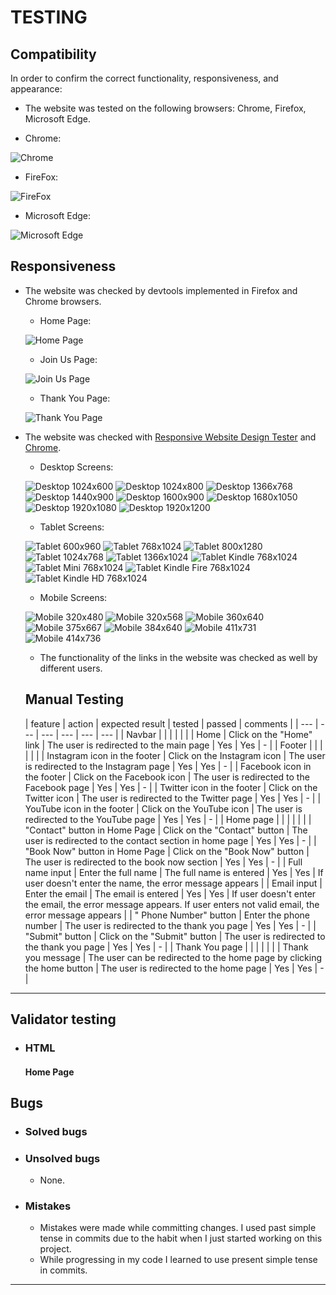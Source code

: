 # TESTING

## Compatibility

In order to confirm the correct functionality, responsiveness, and appearance:

  - The website was tested on the following browsers: Chrome, Firefox, Microsoft Edge.

  - Chrome:

  ![Chrome](documentation-images/yoga-studio-google-chrome.gif)

  - FireFox:

  ![FireFox](documentation-images/yoga-studio-mozilla-firefox.gif)

  - Microsoft Edge:

  ![Microsoft Edge](documentation-images/yoga-studio-microsoft_edge.gif)


## Responsiveness

- The website was checked by devtools implemented in Firefox and Chrome browsers.

    - Home Page:
      
    ![Home Page](documentation-images/yoga-studio-google-chrome-home.gif)

    - Join Us Page:

    ![Join Us Page](documentation-images/join-us-signup-google-chrome.gif)

    - Thank You Page:

    ![Thank You Page](documentation-images/yoga-studio-thank-you-google-chrome.gif)

- The website was checked with [Responsive Website Design Tester](https://responsivedesignchecker.com/) and [Chrome](https://www.google.com/).

  - Desktop Screens:

  ![Desktop 1024x600](documentation-images/responsive-website-1.gif)
  ![Desktop 1024x800](documentation-images/responsive-website-2.gif)
  ![Desktop 1366x768](documentation-images/responsive-website-3.gif)
  ![Desktop 1440x900](documentation-images/responsive-website-4.gif)
  ![Desktop 1600x900](documentation-images/responsive-website-5.gif)
  ![Desktop 1680x1050](documentation-images/responsive-website-6.gif)
  ![Desktop 1920x1080](documentation-images/responsive-website-7.gif)
  ![Desktop 1920x1200](documentation-images/responsive-website-8.gif)

  - Tablet Screens:

  ![Tablet 600x960](documentation-images/responsive-tablet-7.gif)
  ![Tablet 768x1024](documentation-images/responsive-tablet-2.gif)
  ![Tablet 800x1280](documentation-images/responsive-tablet-9.gif)
  ![Tablet 1024x768](documentation-images/responsive-tablet-8.gif)
  ![Tablet 1366x1024](documentation-images/responsive-tablet-3.gif)
  ![Tablet Kindle 768x1024](documentation-images/responsive-tablet-4.gif)
  ![Tablet Mini 768x1024](documentation-images/responsive-tablet-1.gif)
  ![Tablet Kindle Fire 768x1024](documentation-images/responsive-tablet-5.gif)
  ![Tablet Kindle HD 768x1024](documentation-images/responsive-tablet-6.gif)

  - Mobile Screens:

  ![Mobile 320x480](documentation-images)
  ![Mobile 320x568](documentation-images)
  ![Mobile 360x640](documentation-images)
  ![Mobile 375x667](documentation-images)
  ![Mobile 384x640](documentation-images)
  ![Mobile 411x731](documentation-images)
  ![Mobile 414x736](documentation-images)

  - The functionality of the links in the website was checked as well by different users.

  ## Manual Testing

  | feature | action | expected result | tested | passed | comments |
| --- | --- | --- | --- | --- | --- |
| Navbar | | | | | |
| Home | Click on the "Home" link | The user is redirected to the main page | Yes | Yes | - |
| Footer | | | | | |
| Instagram icon in the footer | Click on the Instagram icon | The user is redirected to the Instagram page | Yes | Yes | - |
| Facebook icon in the footer | Click on the Facebook icon | The user is redirected to the Facebook page | Yes | Yes | - |
| Twitter icon in the footer | Click on the Twitter icon | The user is redirected to the Twitter page | Yes | Yes | - |
| YouTube icon in the footer | Click on the YouTube icon | The user is redirected to the YouTube page | Yes | Yes | - |
| Home page | | | | | |
| "Contact" button in Home Page | Click on the "Contact" button | The user is redirected to the contact section in home page | Yes | Yes | - |
| "Book Now" button in Home Page | Click on the "Book Now" button | The user is redirected to the book now section | Yes | Yes | - |
| Full name input | Enter the full name | The full name is entered | Yes | Yes | If user doesn't enter the name, the error message appears |
| Email input | Enter the email | The email is entered | Yes | Yes | If user doesn't enter the email, the error message appears. If user enters not valid email, the error message appears |
| " Phone Number" button | Enter the phone number | The user is redirected to the thank you page | Yes | Yes | - |
| "Submit" button | Click on the "Submit" button | The user is redirected to the thank you page | Yes | Yes | - |
| Thank You page | | | | | |
| Thank you message | The user can be redirected to the home page by clicking the home button | The user is redirected to the home page | Yes | Yes | - |


---

## Validator testing
- ### HTML
  #### Home Page











## Bugs

- ### Solved bugs



- ### Unsolved bugs
    - None.

- ### Mistakes
    - Mistakes were made while committing changes. I used past simple tense in commits due to the habit when I just started working on this project.
    - While progressing in my code I learned to use present simple tense in commits.

---